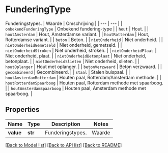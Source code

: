 # FunderingType

Funderingstypes. | Waarde | Omschrijving | | --- | --- | | `onbekendFunderingType` | Onbekend fundering-type | | `hout` | Hout. | | `houtAmsterdam` | Hout, Amsterdamse variant. | | `houtRotterdam` | Hout, Rotterdamse variant. | | `beton` | Beton. | | `nietOnderheid` | Niet onderheid. | | `nietOnderheidGemetseld` | Niet onderheid, gemetseld. | | `nietOnderheidStroken` | Niet onderheid, stroken. | | `nietOnderheidPlaat` | Niet onderheid, plaat. | | `nietOnderheidBetonplaat` | Niet onderheid, betonplaat. | | `nietOnderheidSlieten` | Niet onderheid, slieten. | | `houtOplanger` | Hout met oplanger. | | `betonVerzwaard` | Beton verzwaard. | | `gecombineerd` | Gecombineerd. | | `staal` | Stalen buispaal. | | `houtAmsterdamRotterdam` | Houten paal, Rotterdam/Amsterdam methode. | | `houtRotterdamSpaarboog` | Houten paal, Rotterdam methode met spaarboog. | | `houtAmsterdamSpaarboog` | Houten paal, Amsterdam methode met spaarboog. |   

## Properties
Name | Type | Description | Notes
------------ | ------------- | ------------- | -------------
**value** | **str** | Funderingstypes. | Waarde | Omschrijving | | --- | --- | | &#x60;onbekendFunderingType&#x60; | Onbekend fundering-type | | &#x60;hout&#x60; | Hout. | | &#x60;houtAmsterdam&#x60; | Hout, Amsterdamse variant. | | &#x60;houtRotterdam&#x60; | Hout, Rotterdamse variant. | | &#x60;beton&#x60; | Beton. | | &#x60;nietOnderheid&#x60; | Niet onderheid. | | &#x60;nietOnderheidGemetseld&#x60; | Niet onderheid, gemetseld. | | &#x60;nietOnderheidStroken&#x60; | Niet onderheid, stroken. | | &#x60;nietOnderheidPlaat&#x60; | Niet onderheid, plaat. | | &#x60;nietOnderheidBetonplaat&#x60; | Niet onderheid, betonplaat. | | &#x60;nietOnderheidSlieten&#x60; | Niet onderheid, slieten. | | &#x60;houtOplanger&#x60; | Hout met oplanger. | | &#x60;betonVerzwaard&#x60; | Beton verzwaard. | | &#x60;gecombineerd&#x60; | Gecombineerd. | | &#x60;staal&#x60; | Stalen buispaal. | | &#x60;houtAmsterdamRotterdam&#x60; | Houten paal, Rotterdam/Amsterdam methode. | | &#x60;houtRotterdamSpaarboog&#x60; | Houten paal, Rotterdam methode met spaarboog. | | &#x60;houtAmsterdamSpaarboog&#x60; | Houten paal, Amsterdam methode met spaarboog. |    |  must be one of ["onbekendFunderingType", "hout", "houtAmsterdam", "houtRotterdam", "beton", "nietOnderheid", "nietOnderheidGemetseld", "nietOnderheidStroken", "nietOnderheidPlaat", "nietOnderheidBetonplaat", "nietOnderheidSlieten", "houtOplanger", "betonVerzwaard", "gecombineerd", "staal", "houtAmsterdamRotterdam", "houtRotterdamSpaarboog", "houtAmsterdamSpaarboog", ]

[[Back to Model list]](../README.md#documentation-for-models) [[Back to API list]](../README.md#documentation-for-api-endpoints) [[Back to README]](../README.md)


